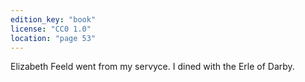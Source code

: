 ```yaml
---
edition_key: "book"
license: "CC0 1.0"
location: "page 53"
---
```

Elizabeth Feeld went from my servyce. I dined with the Erle
of Darby.
